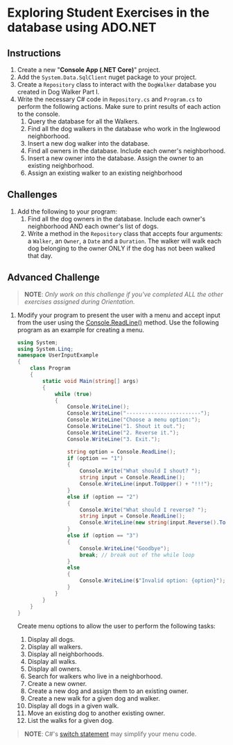 # Exploring Student Exercises in the database using <span>ADO</span>.NET

## Instructions

1. Create a new "**Console App (.NET Core)**" project.
1. Add the `System.Data.SqlClient` nuget package to your project.
1. Create a `Repository` class to interact with the `DogWalker` database you created in Dog Walker Part I.
1. Write the necessary C# code in `Repository.cs` and `Program.cs` to perform the following actions. Make sure to print results of each action to the console.
   1. Query the database for all the Walkers.
   1. Find all the dog walkers in the database who work in the Inglewood neighborhood.
   1. Insert a new dog walker into the database.
   1. Find all owners in the database. Include each owner's neighborhood.
   1. Insert a new owner into the database. Assign the owner to an existing neighborhood.
   1. Assign an existing walker to an existing neighborhood

## Challenges

1. Add the following to your program:
   1. Find all the dog owners in the database. Include each owner's neighborhood AND each owner's list of dogs.
   1. Write a method in the `Repository` class that accepts four arguments: a `Walker`, an `Owner`, a `Date` and a `Duration`. The walker will walk each dog belonging to the owner ONLY if the dog has not been walked that day.

## Advanced Challenge

> **NOTE**: _Only work on this challenge if you've completed ALL the other exercises assigned during Orientation._

1. Modify your program to present the user with a menu and accept input from the user using the [Console.ReadLine()](https://docs.microsoft.com/en-us/dotnet/api/system.console.readline?redirectedfrom=MSDN&view=netframework-4.7.2#System_Console_ReadLine) method.
   Use the following program as an example for creating a menu.

   ```cs
   using System;
   using System.Linq;
   namespace UserInputExample
   {
       class Program
       {
           static void Main(string[] args)
           {
               while (true)
               {
                   Console.WriteLine();
                   Console.WriteLine("------------------------");
                   Console.WriteLine("Choose a menu option:");
                   Console.WriteLine("1. Shout it out.");
                   Console.WriteLine("2. Reverse it.");
                   Console.WriteLine("3. Exit.");

                   string option = Console.ReadLine();
                   if (option == "1")
                   {
                       Console.Write("What should I shout? ");
                       string input = Console.ReadLine();
                       Console.WriteLine(input.ToUpper() + "!!!");
                   }
                   else if (option == "2")
                   {
                       Console.Write("What should I reverse? ");
                       string input = Console.ReadLine();
                       Console.WriteLine(new string(input.Reverse().ToArray()));
                   }
                   else if (option == "3")
                   {
                       Console.WriteLine("Goodbye");
                       break; // break out of the while loop
                   }
                   else
                   {
                       Console.WriteLine($"Invalid option: {option}");
                   }
               }
           }
       }
   }
   ```

   Create menu options to allow the user to perform the following tasks:

   1. Display all dogs.
   1. Display all walkers.
   1. Display all neighborhoods.
   1. Display all walks.
   1. Display all owners.
   1. Search for walkers who live in a neighborhood.
   1. Create a new owner.
   1. Create a new dog and assign them to an existing owner.
   1. Create a new walk for a given dog and walker.
   1. Display all dogs in a given walk.
   1. Move an existing dog to another existing owner.
   1. List the walks for a given dog.

> **NOTE**: C#'s [switch statement](https://docs.microsoft.com/en-us/dotnet/csharp/language-reference/keywords/switch) may simplify your menu code.
